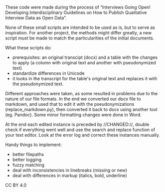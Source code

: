 These code were made during the process of “Interviews Going Open! Developing Interdisciplinary Guidelines on How to Publish Qualitative Interview Data as Open Data”. 

None of these small scripts are intended to be used as is, but to serve as inspiration. For another project, the methods might differ greatly, a new script must be made to match the particularities of the initial documents.

What these scripts do:
- prerequisites: an original transcipt (docx) and a table with the changes to apply (a column with original text and another with pseudonymized text)
- standardize differences in Unicode
- it looks in the transcript for the table's original text and replaces it with the pseudonymized text.

Different approaches were taken, as some resulted in problems due to the nature of our file formats.
In the end we converted our docx file to markdown, and used that to edit it with the pseudonymizations (replace_markdown.py), then converted it back to docx using another tool (eg. Pandoc). Some minor formatting changes were done in Word.

At the end each edited instance is preceded by //CHANGED://, double check if everything went well and use the search and replace function of your text editor.
Look at the error log and correct these instances manually.

Handy things to implement:
- better filepaths
- better logging
- fuzzy matching
- deal with inconsistencies in linebreaks (missing or new)
- deal with differences in markup (italics, bold, underline)


CC BY 4.0